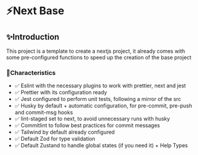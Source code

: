 # ⚡Next Base

## ✨Introduction

This project is a template to create a nextjs project, it already comes with some pre-configured functions to speed up the creation of the base project

### 📇Characteristics

- ✅ Eslint with the necessary plugins to work with prettier, next and jest
- ✅ Prettier with its configuration ready
- ✅ Jest configured to perform unit tests, following a mirror of the src
- ✅ Husky by default + automatic configuration, for pre-commit, pre-push and commit-msg hooks
- ✅ lint-staged set to next, to avoid unnecessary runs with husky
- ✅ Commitlint to follow best practices for commit messages
- ✅ Tailwind by default already configured
- ✅ Default Zod for type validation
- ✅ Default Zustand to handle global states (if you need it) + Help Types

